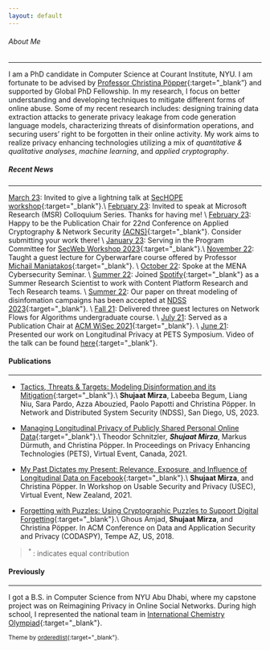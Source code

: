 ```yaml
---
layout: default
---
```


###### About Me
* * *

I am a PhD candidate in Computer Science at Courant Institute, NYU. I am fortunate to be advised by [Professor Christina Pöpper](http://poepper.net){:target="_blank”} and supported by Global PhD Fellowship. In my research, I focus on better understanding and developing techniques to mitigate different forms of online abuse. Some of my recent research includes: designing training data extraction attacks to generate privacy leakage from code generation language models, characterizing threats of disinformation operations, and securing users’ right to be forgotten in their online activity. My work aims to realize privacy enhancing technologies utilizing a mix of _quantitative & qualitative analyses_, _machine learning_, and _applied cryptography_.


##### Recent News
* * * 
<u>March 23</u>: Invited to give a lightning talk at [SecHOPE workshop](https://sechope23.github.io){:target="_blank"}.\\
<u>February 23</u>: Invited to speak at Microsoft Research (MSR) Colloquium Series. Thanks for having me! \\
<u>February 23</u>: Happy to be the Publication Chair for 22nd Conference on Applied Cryptography & Network Security [(ACNS)](https://wp.nyu.edu/acns2024/organization/){:target="_blank"}. Consider submitting your work there! \\
<u>January 23</u>: Serving in the Program Committee for [SecWeb Workshop 2023](https://secweb.work/2023.html){:target="_blank"}.\\
<u>November 22</u>: Taught a guest lecture for Cyberwarfare course offered by Professor [Michail Maniatakos](https://nyuad.nyu.edu/en/academics/divisions/engineering/faculty/michail-maniatakos.html){:target="_blank"}. \\
<u>October 22</u>: Spoke at the MENA Cybersecurity Seminar. \\
<u>Summer 22</u>: Joined [Spotify](https://research.atspotify.com/){:target="_blank"} as a Summer Research Scientist to work with Content Platform Research and Tech Research teams. \\
<u>Summer 22</u>: Our paper on threat modeling of disinfomation campaigns has been accepted at [NDSS 2023](https://www.ndss-symposium.org/ndss2023/){:target="_blank"}. \\
<u>Fall 21</u>: Delivered three guest lectures on Network Flows for Algorithms undergraduate course. \\
<u>July 21</u>: Served as a Publication Chair at [ACM WiSec 2021](https://sites.nyuad.nyu.edu/wisec21/organization/){:target="_blank"}. \\
<u>June 21</u>: Presented our work on Longitudinal Privacy at PETS Symposium. Video of the talk can be found [here](https://www.youtube.com/watch?v=qPLFUaZKSJM){:target="_blank"}. 

<!--
<u>Spring 22</u>: Taught recitation sections of Introduction to Computer Science undergraduate course. \\

<u>January 23</u>: Served as an external reviewer of proceedings on Privacy Enhancing Technologies (PETS) 2023.\\
\\
<u>May 21</u>: Delivered a talk on our work about Longitudinal Privacy on Facebook at [USEC 2021](http://www.usablesecurity.net/USEC/usec21/){:target="_blank"}.
 \\
<u>Fall 20</u>: Passed my Depth Qualifying Exam with committee members Joseph Bonneau, Rachel Greenstadt and Christina Pöpper. 
-->

#### Publications
* * * 

* [Tactics, Threats & Targets: Modeling Disinformation and its Mitigation](papers/disinfo_threat_ndss23.pdf){:target="_blank"}.\\
**Shujaat Mirza**, Labeeba Begum, Liang Niu, Sara Pardo, Azza Abouzied, Paolo Papotti and Christina Pöpper. In Network and Distributed System Security (NDSS), San Diego, US, 2023. 

* [Managing Longitudinal Privacy of Publicly Shared Personal Online Data](https://petsymposium.org/popets/2021/popets-2021-0013.pdf){:target="_blank"}.\\
Theodor Schnitzler<sup>*</sup>, **Shujaat Mirza**<sup>*</sup>, Markus Dürmuth, and Christina Pöpper. In Proceedings on Privacy Enhancing Technologies (PETS), Virtual Event, Canada, 2021. 

* [My Past Dictates my Present: Relevance, Exposure, and Influence of Longitudinal Data on Facebook](https://www.ndss-symposium.org/ndss-paper/auto-draft-181/){:target="_blank"}.\\
**Shujaat Mirza**, and Christina Pöpper. In Workshop on Usable Security and Privacy (USEC), Virtual Event, New Zealand, 2021.

* [Forgetting with Puzzles: Using Cryptographic Puzzles to Support Digital Forgetting](https://dl.acm.org/doi/10.1145/3176258.3176327){:target="_blank"}.\\
Ghous Amjad, **Shujaat Mirza**, and Christina Pöpper.  In ACM Conference on Data and Application Security and Privacy (CODASPY), Tempe AZ, US, 2018.

> <sup> * </sup>: indicates equal contribution

#### Previously
* * * 

I got a B.S. in Computer Science from NYU Abu Dhabi, where my capstone project was on Reimagining Privacy in Online Social Networks. During high school, I represented the national team in [International Chemistry Olympiad](https://en.wikipedia.org/wiki/International_Chemistry_Olympiad){:target="_blank"}.


<sub>Theme by [orderedlist](https://github.com/orderedlist){:target="_blank"}.</sub>


<!--
Text can be **bold**, _italic_, or ~~strikethrough~~.

[Link to another page](./another-page.html).

There should be whitespace between paragraphs.

There should be whitespace between paragraphs. We recommend including a README, or a file with information about your project.

# Header 1

This is a normal paragraph following a header. GitHub is a code hosting platform for version control and collaboration. It lets you and others work together on projects from anywhere.

## Header 2

> This is a blockquote following a header.
>
> When something is important enough, you do it even if the odds are not in your favor.

### Header 3

```js
// Javascript code with syntax highlighting.
var fun = function lang(l) {
  dateformat.i18n = require('./lang/' + l)
  return true;
}
```

```ruby
# Ruby code with syntax highlighting
GitHubPages::Dependencies.gems.each do |gem, version|
  s.add_dependency(gem, "= #{version}")
end
```

#### Header 4

*   This is an unordered list following a header.
*   This is an unordered list following a header.
*   This is an unordered list following a header.

##### Header 5

1.  This is an ordered list following a header.
2.  This is an ordered list following a header.
3.  This is an ordered list following a header.

###### Header 6

| head1        | head two          | three |
|:-------------|:------------------|:------|
| ok           | good swedish fish | nice  |
| out of stock | good and plenty   | nice  |
| ok           | good `oreos`      | hmm   |
| ok           | good `zoute` drop | yumm  |

### There's a horizontal rule below this.

* * *

### Here is an unordered list:

*   Item foo
*   Item bar
*   Item baz
*   Item zip

### And an ordered list:

1.  Item one
1.  Item two
1.  Item three
1.  Item four

### And a nested list:

- level 1 item
  - level 2 item
  - level 2 item
    - level 3 item
    - level 3 item
- level 1 item
  - level 2 item
  - level 2 item
  - level 2 item
- level 1 item
  - level 2 item
  - level 2 item
- level 1 item

### Small image

![Octocat](https://github.githubassets.com/images/icons/emoji/octocat.png)

### Large image

![Branching](https://guides.github.com/activities/hello-world/branching.png)


### Definition lists can be used with HTML syntax.

<dl>
<dt>Name</dt>
<dd>Godzilla</dd>
<dt>Born</dt>
<dd>1952</dd>
<dt>Birthplace</dt>
<dd>Japan</dd>
<dt>Color</dt>
<dd>Green</dd>
</dl>

```
Long, single-line code blocks should not wrap. They should horizontally scroll if they are too long. This line should be long enough to demonstrate this.
```

```
The final element.
```
 -->